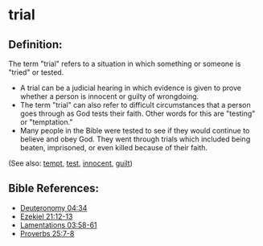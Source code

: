 # trial #

## Definition: ##

The term "trial" refers to a situation in which something or someone is "tried" or tested.

* A trial can be a judicial hearing in which evidence is given to prove whether a person is innocent or guilty of wrongdoing.
* The term "trial" can also refer to difficult circumstances that a person goes through as God tests their faith. Other words for this are "testing" or "temptation."
* Many people in the Bible were tested to see if they would continue to believe and obey God. They went through trials which included being beaten, imprisoned, or even killed because of their faith.

(See also: [tempt](../kt/tempt.md), [test](../kt/test.md), [innocent](../kt/innocent.md), [guilt](../kt/guilt.md))

## Bible References: ##

* [Deuteronomy 04:34](en/tn/deu/help/04/34)
* [Ezekiel 21:12-13](en/tn/ezk/help/21/12)
* [Lamentations 03:58-61](en/tn/lam/help/03/58)
* [Proverbs 25:7-8](en/tn/pro/help/25/07)